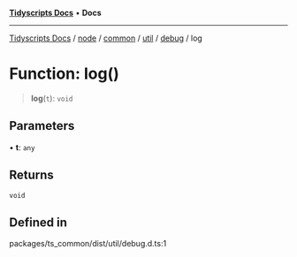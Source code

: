 [**Tidyscripts Docs**](../../../../../../../../../README.md) • **Docs**

***

[Tidyscripts Docs](../../../../../../../../../globals.md) / [node](../../../../../../../README.md) / [common](../../../../../README.md) / [util](../../../README.md) / [debug](../README.md) / log

# Function: log()

> **log**(`t`): `void`

## Parameters

• **t**: `any`

## Returns

`void`

## Defined in

packages/ts\_common/dist/util/debug.d.ts:1
